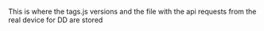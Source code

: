 This is where the tags.js versions and the file with the api requests from the real device for DD are stored
